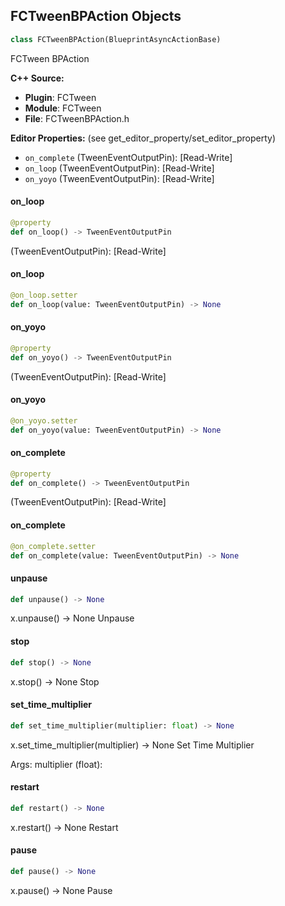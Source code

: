 ## FCTweenBPAction Objects

```python
class FCTweenBPAction(BlueprintAsyncActionBase)
```

FCTween BPAction

**C++ Source:**

- **Plugin**: FCTween
- **Module**: FCTween
- **File**: FCTweenBPAction.h

**Editor Properties:** (see get_editor_property/set_editor_property)

- ``on_complete`` (TweenEventOutputPin):  [Read-Write]
- ``on_loop`` (TweenEventOutputPin):  [Read-Write]
- ``on_yoyo`` (TweenEventOutputPin):  [Read-Write]

<a id="unreal.FCTweenBPAction.on_loop"></a>

#### on_loop

```python
@property
def on_loop() -> TweenEventOutputPin
```

(TweenEventOutputPin):  [Read-Write]

<a id="unreal.FCTweenBPAction.on_loop"></a>

#### on_loop

```python
@on_loop.setter
def on_loop(value: TweenEventOutputPin) -> None
```

<a id="unreal.FCTweenBPAction.on_yoyo"></a>

#### on_yoyo

```python
@property
def on_yoyo() -> TweenEventOutputPin
```

(TweenEventOutputPin):  [Read-Write]

<a id="unreal.FCTweenBPAction.on_yoyo"></a>

#### on_yoyo

```python
@on_yoyo.setter
def on_yoyo(value: TweenEventOutputPin) -> None
```

<a id="unreal.FCTweenBPAction.on_complete"></a>

#### on_complete

```python
@property
def on_complete() -> TweenEventOutputPin
```

(TweenEventOutputPin):  [Read-Write]

<a id="unreal.FCTweenBPAction.on_complete"></a>

#### on_complete

```python
@on_complete.setter
def on_complete(value: TweenEventOutputPin) -> None
```

<a id="unreal.FCTweenBPAction.unpause"></a>

#### unpause

```python
def unpause() -> None
```

x.unpause() -> None
Unpause

<a id="unreal.FCTweenBPAction.stop"></a>

#### stop

```python
def stop() -> None
```

x.stop() -> None
Stop

<a id="unreal.FCTweenBPAction.set_time_multiplier"></a>

#### set_time_multiplier

```python
def set_time_multiplier(multiplier: float) -> None
```

x.set_time_multiplier(multiplier) -> None
Set Time Multiplier

Args:
    multiplier (float):

<a id="unreal.FCTweenBPAction.restart"></a>

#### restart

```python
def restart() -> None
```

x.restart() -> None
Restart

<a id="unreal.FCTweenBPAction.pause"></a>

#### pause

```python
def pause() -> None
```

x.pause() -> None
Pause

<a id="unreal.FCTweenBPActionFloat"></a>